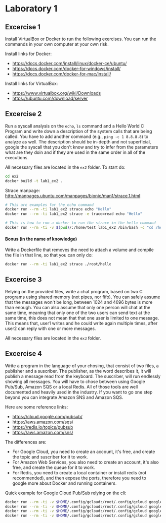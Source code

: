 # Laboratory 1

## Excercise 1

Install VirtualBox or Docker to run the following exercises. You can run the commands in your own computer at your own risk.

Install links for Docker:

- https://docs.docker.com/install/linux/docker-ce/ubuntu/
- https://docs.docker.com/docker-for-windows/install/
- https://docs.docker.com/docker-for-mac/install/

Install links for VirtualBox:

- https://www.virtualbox.org/wiki/Downloads
- https://ubuntu.com/download/server

## Excercise 2

Run a syscall analysis on the `echo`, `ls` command and a Hello World C Program and write down a description of the system calls that are being called. You have to add another command (e.g., `ping -c 1 8.8.8.8`) to analyze as well. The description should be in-depth and not superficial, google the syscall that you don't know and try to infer from the parameters what are they doin and if they are used in the same order in all of the executions.

All necessary files are located in the `ex2` folder. To start do:
```bash
cd ex2
docker build -t lab1_ex2 .
```

Strace manpage:
http://manpages.ubuntu.com/manpages/bionic/man1/strace.1.html

```bash
# This are examples for the echo command
docker run --rm -ti lab1_ex2 strace echo "Hello"
docker run --rm -ti lab1_ex2 strace -e trace=read echo "Hello"
```

```bash
# This is how to run a docker to run the strace in the hello command
docker run --rm -ti -v $(pwd)/:/home/test lab1_ex2 /bin/bash -c "cd /home/test; gcc -o hello hello.c; strace ./hello"
```

#### Bonus (in the name of knowledge)

Write a Dockerfile that removes the need to attach a volume and compile the file in that line, so that you can only do:

```bash
docker run --rm -ti lab1_ex2 strace ./root/hello
```

## Excercise 3

Relying on the provided files, write a chat program, based on two C programs using shared memory (not pipes, nor fifo). You can safely assume that the messages won't be long, between 1024 and 4096 bytes is more than enough. You can also assume that only one person will chat at the same time, meaning that only one of the two users can send text at the same time, this does not mean that that one user is limited to one message. This means that, user1 writes and he could write again multiple times, after user2 can reply with one or more messages.

All necessary files are located in the `ex3` folder.

## Excercise 4

Write a program in the language of your chosing, that consist of two files, a publisher and a suscriber. The publisher, as the word describes it, it will publish a message read from the keyboard. The suscriber, will run endlessly showing all messages. You will have to chose between using Google Pub/Sub, Amazon SQS or a local Redis. All of those tools are well documented and heavily used in the industry. If you want to go one step beyond you can integrate Amazon SNS and Amazon SQS.

Here are some reference links:
- https://cloud.google.com/pubsub/
- https://aws.amazon.com/sqs/
- https://redis.io/topics/pubsub
- https://aws.amazon.com/sns/

The differences are:
- For Google Cloud, you need to create an account, it's free, and create the topic and suscriber for it to work.
- For Amazon Web Services, you also need to create an account, it's also free, and create the queue for it to work.
- For Redis, you need to create a local container or install redis (not recommended), and then expose the ports, therefore you need to google more about Docker and running containers.

Quick example for Google Cloud Pub/Sub relying on the cli:
```bash
docker run --rm -ti -v $HOME/.config/gcloud:/root/.config/gcloud google/cloud-sdk gcloud init
docker run --rm -ti -v $HOME/.config/gcloud:/root/.config/gcloud google/cloud-sdk gcloud auth login
docker run --rm -ti -v $HOME/.config/gcloud:/root/.config/gcloud google/cloud-sdk gcloud pubsub topics publish belt-test --message "Test message" --attribute url=http://www.bla.com,foo=bar
docker run --rm -ti -v $HOME/.config/gcloud:/root/.config/gcloud google/cloud-sdk gcloud pubsub subscriptions pull projects/assistant-backend-dev/subscriptions/belt-sub --auto-ack --format='flattened'
```
